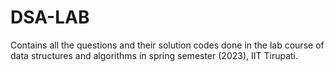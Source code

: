 # DSA-LAB
Contains all the questions and their solution codes done in the lab course of data structures and algorithms in spring semester (2023), IIT Tirupati. 
